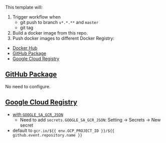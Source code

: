 This template will:
1. Trigger workflow when
    - git push to branch `v*.*.**` and `master`
    - git tag
2. Build a docker image from this repo.
3. Push docker images to different Docker Registry:
  - [Docker Hub]()
  - [GitHub Package](#gitHub-package)
  - [Google Cloud Registry](#google-cloud-registry)

## [GitHub Package](https://github.com/features/packages)
No need to configure.

## [Google Cloud Registry](https://cloud.google.com/container-registry)
- [with `GOOGLE_SA_GCR_JSON`](https://cloud.google.com/container-registry/docs/advanced-authentication#json-key)
    - Need to add `secrets.GOOGLE_SA_GCR_JSON`: Setting -> Secrets -> New secret
- default to `gcr.io/${{ env.GCP_PROJECT_ID }}/${{ github.event.repository.name }}`
